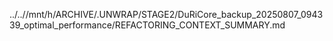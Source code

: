 ../..//mnt/h/ARCHIVE/.UNWRAP/STAGE2/DuRiCore_backup_20250807_094339_optimal_performance/REFACTORING_CONTEXT_SUMMARY.md